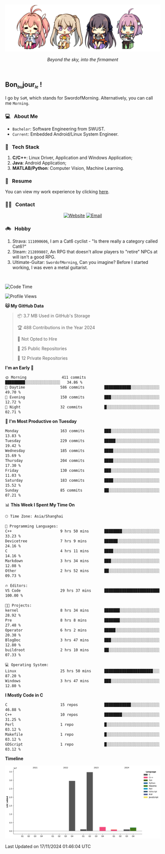 <img src="./pic/Aokana.png">
<p align="center"><em>Beyond the sky, into the firmament</em></p>

<br/>

## Bon<sub><em><font size=2>bu</font></em></sub>jour<sub><em><font size=2>le</font></em></sub> !

I go by `SoM`, which stands for SwordofMorning. Alternatively, you can call me `Morning`.

### 💻 &nbsp; About Me

- `Bachelor`: Software Engineering from SWUST.
- `Current`: Embedded Android/Linux System Engineer.

### 🔧 &nbsp; Tech Stack

1. **C/C++**: Linux Driver, Application and Windows Application;
2. **Java**: Android Application;
3. **MATLAB/Python**: Computer Vision, Machine Learning.

### 📝 &nbsp; Resume

You can view my work experience by clicking <a href="https://swordofmorning.com/index.php/contact/">here</a>.

### 🤝🏻 &nbsp; Contact

<p align="center">
<a href="https://swordofmorning.com/"><img alt="Website" src="https://img.shields.io/badge/Website-swordofmorning.com-blue?style=flat-square&logo=google-chrome"></a>
<a href="mailto:master@xiaojintao.email
"><img alt="Email" src="https://img.shields.io/badge/Email-master@xiaojintao.email-blue?style=flat-square&logo=gmail"></a>
</p>

### 🚲 &nbsp; Hobby

1. Strava: `111090606`, I am a Cat6 cyclist - "Is there really a category called Cat6?"
2. Steam: `212899807`, An RPG that doesn't allow players to "retire" NPCs at will isn't a good RPG.
3. Ultimate-Guitar: `SwordofMorning`, Can you imagine? Before I started working, I was even a metal guitarist.

<br/>

<!--START_SECTION:waka-->
![Code Time](http://img.shields.io/badge/Code%20Time-349%20hrs%201%20min-blue)

![Profile Views](http://img.shields.io/badge/Profile%20Views-0-blue)

**🐱 My GitHub Data** 

> 📦 3.7 MB Used in GitHub's Storage 
 > 
> 🏆 488 Contributions in the Year 2024
 > 
> 🚫 Not Opted to Hire
 > 
> 📜 25 Public Repositories 
 > 
> 🔑 12 Private Repositories 
 > 
**I'm an Early 🐤** 

```text
🌞 Morning                411 commits         █████████░░░░░░░░░░░░░░░░   34.86 % 
🌆 Daytime                586 commits         ████████████░░░░░░░░░░░░░   49.70 % 
🌃 Evening                150 commits         ███░░░░░░░░░░░░░░░░░░░░░░   12.72 % 
🌙 Night                  32 commits          █░░░░░░░░░░░░░░░░░░░░░░░░   02.71 % 
```
📅 **I'm Most Productive on Tuesday** 

```text
Monday                   163 commits         ███░░░░░░░░░░░░░░░░░░░░░░   13.83 % 
Tuesday                  229 commits         █████░░░░░░░░░░░░░░░░░░░░   19.42 % 
Wednesday                185 commits         ████░░░░░░░░░░░░░░░░░░░░░   15.69 % 
Thursday                 204 commits         ████░░░░░░░░░░░░░░░░░░░░░   17.30 % 
Friday                   130 commits         ███░░░░░░░░░░░░░░░░░░░░░░   11.03 % 
Saturday                 183 commits         ████░░░░░░░░░░░░░░░░░░░░░   15.52 % 
Sunday                   85 commits          ██░░░░░░░░░░░░░░░░░░░░░░░   07.21 % 
```


📊 **This Week I Spent My Time On** 

```text
🕑︎ Time Zone: Asia/Shanghai

💬 Programming Languages: 
C++                      9 hrs 50 mins       ████████░░░░░░░░░░░░░░░░░   33.23 % 
Devicetree               7 hrs 9 mins        ██████░░░░░░░░░░░░░░░░░░░   24.16 % 
C                        4 hrs 11 mins       ████░░░░░░░░░░░░░░░░░░░░░   14.16 % 
Markdown                 3 hrs 34 mins       ███░░░░░░░░░░░░░░░░░░░░░░   12.08 % 
Other                    2 hrs 52 mins       ██░░░░░░░░░░░░░░░░░░░░░░░   09.73 % 

🔥 Editors: 
VS Code                  29 hrs 37 mins      █████████████████████████   100.00 % 

🐱‍💻 Projects: 
kernel                   8 hrs 34 mins       ███████░░░░░░░░░░░░░░░░░░   28.92 % 
Pre                      8 hrs 8 mins        ███████░░░░░░░░░░░░░░░░░░   27.48 % 
Operator                 6 hrs 2 mins        █████░░░░░░░░░░░░░░░░░░░░   20.38 % 
BlogDoc                  3 hrs 47 mins       ███░░░░░░░░░░░░░░░░░░░░░░   12.80 % 
buildroot                2 hrs 10 mins       ██░░░░░░░░░░░░░░░░░░░░░░░   07.33 % 

💻 Operating System: 
Linux                    25 hrs 50 mins      ██████████████████████░░░   87.20 % 
Windows                  3 hrs 47 mins       ███░░░░░░░░░░░░░░░░░░░░░░   12.80 % 
```

**I Mostly Code in C** 

```text
C                        15 repos            ████████████░░░░░░░░░░░░░   46.88 % 
C++                      10 repos            ████████░░░░░░░░░░░░░░░░░   31.25 % 
Perl                     1 repo              █░░░░░░░░░░░░░░░░░░░░░░░░   03.12 % 
Makefile                 1 repo              █░░░░░░░░░░░░░░░░░░░░░░░░   03.12 % 
GDScript                 1 repo              █░░░░░░░░░░░░░░░░░░░░░░░░   03.12 % 
```



**Timeline**

![Lines of Code chart](https://raw.githubusercontent.com/SwordofMorning/SwordofMorning/main/assets/bar_graph.png)


 Last Updated on 17/11/2024 01:46:04 UTC
<!--END_SECTION:waka-->
